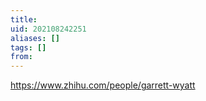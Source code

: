 ```yaml
---
title: 
uid: 202108242251
aliases: []
tags: []
from: 
---
```

https://www.zhihu.com/people/garrett-wyatt